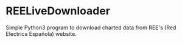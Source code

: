 # REELiveDownloader
Simple Python3 program to download charted data from REE's (Red Electrica Española) website.
